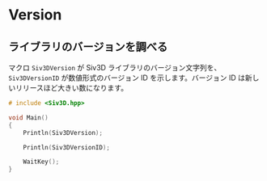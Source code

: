 ﻿# Version

## ライブラリのバージョンを調べる  
マクロ `Siv3DVersion` が Siv3D ライブラリのバージョン文字列を、`Siv3DVersionID` が数値形式のバージョン ID を示します。バージョン ID は新しいリリースほど大きい数になります。

```cpp
# include <Siv3D.hpp>

void Main()
{
	Println(Siv3DVersion);

	Println(Siv3DVersionID);

	WaitKey();
}
```
